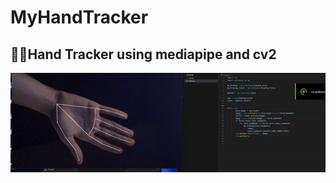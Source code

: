 # MyHandTracker
## 👋🏻Hand Tracker using mediapipe and cv2

![](https://github.com/Josueviillaa/MyHandTracker/blob/main/gif.gif)
